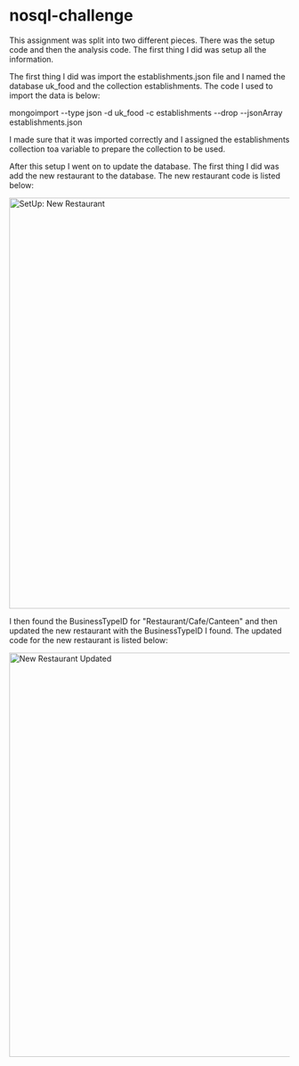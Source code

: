 # nosql-challenge

This assignment was split into two different pieces. There was the setup code and then the analysis code. The first thing I did was setup all the information. 

The first thing I did was import the establishments.json file and I named the database uk_food and the collection establishments. The code I used to import the data is below: 

  mongoimport --type json -d uk_food -c establishments --drop --jsonArray establishments.json
  
I made sure that it was imported correctly and I assigned the establishments collection toa variable to prepare the collection to be used. 

After this setup I went on to update the database. The first thing I did was add the new restaurant to the database. The new restaurant code is listed below: 

  <img width="737" alt="SetUp: New Restaurant" src="https://github.com/jgillas/nosql-challenge/assets/125215083/945bfd52-4715-4cf0-8155-3b428f336749">

I then found the BusinessTypeID for "Restaurant/Cafe/Canteen" and then updated the new restaurant with the BusinessTypeID I found. The updated code for the new restaurant is listed below: 

  <img width="725" alt="New Restaurant Updated" src="https://github.com/jgillas/nosql-challenge/assets/125215083/6c0e704c-4a3f-4ece-ba31-5862c3540088">

